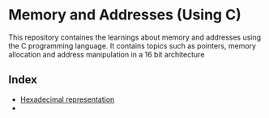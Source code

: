 # Memory and Addresses (Using C)

This repository containes the learnings about memory and addresses using the C programming language. It contains topics such as pointers, memory allocation and address manipulation in a 16 bit architecture

## Index
- <a href="">Hexadecimal representation</a>
- 
